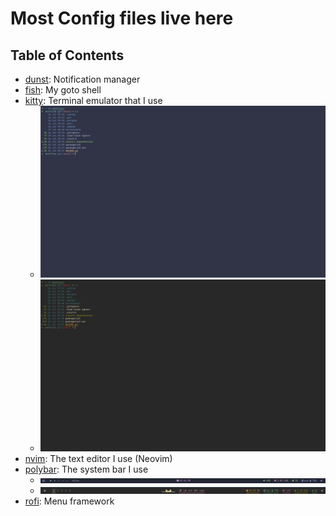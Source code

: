 # Most Config files live here
## Table of Contents
- [dunst](https://github.com/ironlungx/dotfiles/tree/main/.config/dunst): Notification manager
- [fish](https://github.com/ironlungx/dotfiles/tree/main/.config/fish): My goto shell
- [kitty](https://github.com/ironlungx/dotfiles/tree/main/.config/kitty): Terminal emulator that I use 
    - ![kitty with the CatppuccinFrappe theme](/screenshots/kitty/catppuccin-frappe.png) 
    - ![kitty with the GruvboxDark theme](/screenshots/kitty/gruvbox-dark.png) 
- [nvim](https://github.com/ironlungx/dotfiles/tree/main/.config/nvim): The text editor I use (Neovim)
- [polybar](https://github.com/ironlungx/dotfiles/tree/main/.config/polybar): The system bar I use
    - ![polybar with the CatppuccinFrappe theme](/screenshots/polybar/catppuccin-frappe.png) 
    - ![polybar with the GruvboxDark theme](/screenshots/polybar/gruvbox-dark.png) 
- [rofi](https://github.com/ironlungx/dotfiles/tree/main/.config/rofi): Menu framework
